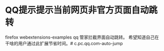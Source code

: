 # QQ提示提示当前网页非官方页面自动跳转

firefox webextensions-examples
qq 管家拦截界面自动跳转。
希望知道自己在干啥的用户通过此扩展节省时间。# c.pc.qq.com-auto-jump
